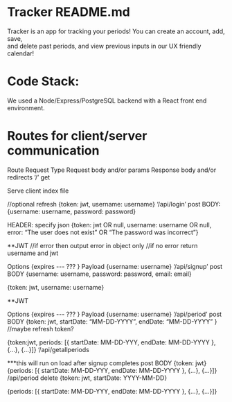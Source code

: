 # Tracker README.md


Tracker is an app for tracking your periods! You can create an account, add, save,  
and delete past periods, and view previous inputs in our UX friendly calendar!

# Code Stack:

We used a Node/Express/PostgreSQL backend with a React front end environment.

# Routes for client/server communication


Route
Request Type
Request body and/or params
Response body and/or redirects
‘/’
get


Serve client index file

//optional  refresh
{token: jwt, username: username}
‘/api/login’
post
BODY: {username: username, password: password}

HEADER: specify json
{token: jwt OR null, username: username OR null, error: “The user does not exist” OR “The password was incorrect”}

**JWT
//if error then output error in object only
//if no error return username and jwt


Options {expires --- ??? }
Payload {username: username}
‘/api/signup’
post
BODY {username: username, password: password, email: email}


{token: jwt, username: username}

**JWT

Options {expires --- ??? }
Payload {username: username}
‘/api/period’
post
BODY 
{token: jwt, startDate: “MM-DD-YYYY”, endDate: “MM-DD-YYYY” }
//maybe refresh token?

{token:jwt,
periods: [{
startDate: MM-DD-YYY, endDate: MM-DD-YYYY
}, {...}, {...}]}
‘/api/getallperiods 

***this will run on load after signup completes
post
BODY 
{token: jwt}
{periods: [{
startDate: MM-DD-YYY, endDate: MM-DD-YYYY
}, {...}, {...}]}
/api/period
delete
{token: jwt,
startDate: YYYY-MM-DD}


{periods: [{
startDate: MM-DD-YYY, endDate: MM-DD-YYYY
}, {...}, {...}]}


